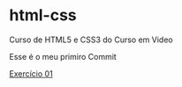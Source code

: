 # html-css
 Curso de HTML5 e CSS3 do Curso em Video

Esse é o meu primiro Commit

<a href="C:\Users\ronal\OneDrive\Área de Trabalho\curso-em-video\html-css\exercicios\ex001">Exercício 01</a>